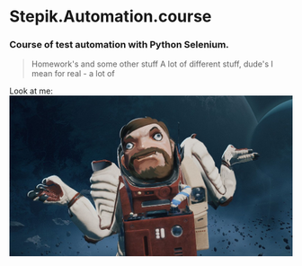 # Stepik.Automation.course
### Course of test automation with Python Selenium.
> Homework's and some other stuff
> A lot of different stuff, dude's 
> I mean for real - a lot of


Look at me:
![alt text][logo]

[logo]: https://github.com/DevBot94/Stepik.Automation.course/blob/main/normandy.jpg "Me when I'm trying to make some push, but it crash all of the things"
